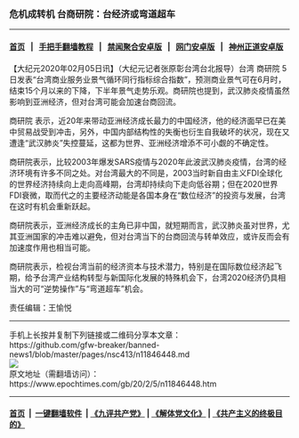 ### 危机成转机 台商研院：台经济或弯道超车
------------------------

#### [首页](https://github.com/gfw-breaker/banned-news1/blob/master/README.md) &nbsp;&nbsp;|&nbsp;&nbsp; [手把手翻墙教程](https://github.com/gfw-breaker/guides/wiki) &nbsp;&nbsp;|&nbsp;&nbsp; [禁闻聚合安卓版](https://github.com/gfw-breaker/bn-android) &nbsp;&nbsp;|&nbsp;&nbsp; [网门安卓版](https://github.com/oGate2/oGate) &nbsp;&nbsp;|&nbsp;&nbsp; [神州正道安卓版](https://github.com/SzzdOgate/update) 



<div><p>
 【大纪元2020年02月05日讯】（大纪元记者张原彰台湾台北报导）台湾
 <ok href="https://www.epochtimes.com/gb/tag/%E5%95%86%E7%A0%94%E9%99%A2.html">
  商研院
 </ok>
 5日发表“台湾商业服务业景气循环同行指标综合指数”，预测商业景气可在6月时，结束15个月以来的下降，下半年景气走势乐观。商研院也提到，武汉肺炎疫情虽然影响到亚洲经济，但对台湾可能会加速台商回流。
</p>
<p>
 <ok href="https://www.epochtimes.com/gb/tag/%E5%95%86%E7%A0%94%E9%99%A2.html">
  商研院
 </ok>
 表示，近20年来带动亚洲经济成长最力的中国经济，他的经济面早已在美中贸易战受到冲击，另外，中国内部结构性的失衡也衍生自我破坏的状况，现在又遭逢“武汉肺炎”失控蔓延，这都为世界、亚洲经济增添不可小觑的不确定性。
</p>
<p>
 商研院表示，比较2003年爆发SARS疫情与2020年此波武汉肺炎疫情，台湾的经济环境有许多不同之处。对台湾最大的不同是，2003当时新自由主义FDI全球化的世界经济持续向上走向高峰期，台湾却持续向下走向低谷期；但在2020世界FDI衰微，取而代之的主要经济动能是各国本身在“数位经济”的投资与发展，台湾在这时有机会重新跃起。
</p>
<p>
 商研院表示，亚洲经济成长的主角已非中国，就短期而言，武汉肺炎虽对世界，尤其亚洲国家的冲击难以避免，但对台湾当下的台商回流与转单效应，或许反而会有加速度作用也相当可能。
</p>
<p>
 商研院表示，检视台湾当前的经济资本与技术潜力，特别是在国际数位经济起飞期，给予台湾产业结构转型与新国际化发展的特殊机会下，台湾2020经济仍具相当大的可“逆势操作”与“弯道超车”机会。
</p>
<p>
 责任编辑：王愉悦
</p>
</div>
<hr/>
手机上长按并复制下列链接或二维码分享本文章：<br/>
https://github.com/gfw-breaker/banned-news1/blob/master/pages/nsc413/n11846448.md <br/>
<a href='https://github.com/gfw-breaker/banned-news1/blob/master/pages/nsc413/n11846448.md'><img src='https://github.com/gfw-breaker/banned-news1/blob/master/pages/nsc413/n11846448.md.png'/></a> <br/>
原文地址（需翻墙访问）：https://www.epochtimes.com/gb/20/2/5/n11846448.htm


------------------------
#### [首页](https://github.com/gfw-breaker/banned-news1/blob/master/README.md) &nbsp;|&nbsp; [一键翻墙软件](https://github.com/gfw-breaker/nogfw/blob/master/README.md) &nbsp;| [《九评共产党》](https://github.com/gfw-breaker/9ping.md/blob/master/README.md#九评之一评共产党是什么) | [《解体党文化》](https://github.com/gfw-breaker/jtdwh.md/blob/master/README.md) | [《共产主义的终极目的》](https://github.com/gfw-breaker/gczydzjmd.md/blob/master/README.md)


<img src='http://gfw-breaker.win/banned-news/pages/nsc413/n11846448.md' width='0px' height='0px'/>